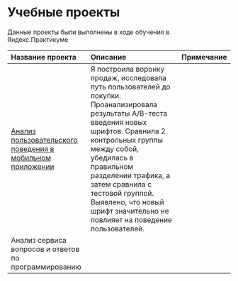 # Учебные проекты

Данные проекты были выполнены в ходе обучения в Яндекс.Практикуме

| Название проекта      | Описание               | Примечание                 |
| :-------------------- | :--------------------- |:---------------------------|
| [Анализ пользовательского поведения в мобильном приложении](https://github.com/Rusakova-Valeria1/project1/tree/main/AB%20testing%20)|  Я построила воронку продаж, исследовала путь пользователей до покупки. Проанализировала результаты A/B-теста введения новых шрифтов. Сравнила 2 контрольных группы между собой, убедилась в правильном разделении трафика, а затем сравнила с тестовой группой. Выявлено, что новый шрифт значительно не повлияет на поведение пользователей. |  |
| Анализ сервиса вопросов и ответов по программированию| ||
